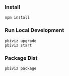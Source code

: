  ### Install

```
npm install
```


 ### Run Local Development
```
pbiviz upgrade
pbiviz start
```

### Package Dist 
```
pbiviz package 
```